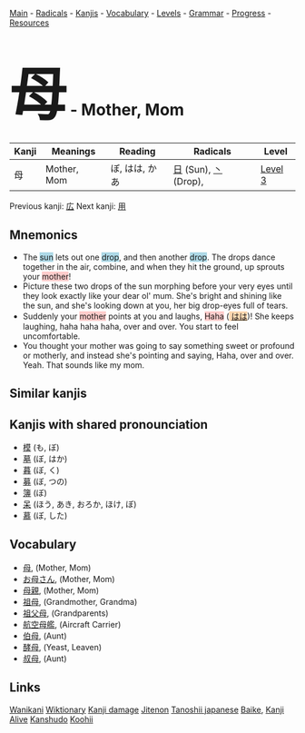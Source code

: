 <style> bigfont {font-size: 100px}</style>
[Main](../README.md) -
[Radicals](../radicals.md) -
[Kanjis](../kanjis.md) -
[Vocabulary](../vocabulary.md) -
[Levels](../levels.md) -
[Grammar](../grammar.md) - 
[Progress](../progress.md) -
[Resources](../resources.md)
# <bigfont> 母</bigfont> - Mother, Mom 

| Kanji | Meanings | Reading | Radicals | Level |
| --- | --- | --- | --- | --- |
| 母 | Mother, Mom | ぼ, はは, かあ | [日](../radicals/日.md) (Sun), [丶](../radicals/丶.md) (Drop),  | [Level 3](../levels/wk_level3.md) |

Previous kanji: [広](広.md) Next kanji: [用](用.md) 

## Mnemonics
 * The <span style="background-color:#ADD8E6"> sun</span> lets out one <span style="background-color:#ADD8E6"> drop</span>, and then another <span style="background-color:#ADD8E6"> drop</span>. The drops dance together in the air, combine, and when they hit the ground, up sprouts your <span style="background-color:#ffcccb"> mother</span>!
* Picture these two drops of the sun morphing before your very eyes until they look exactly like your dear ol' mum. She's bright and shining like the sun, and she's looking down at you, her big drop-eyes full of tears.
* Suddenly your <span style="background-color:#ffcccb"> mother</span> points at you and laughs, <span style="background-color:#ffcccb"> Haha</span> (<span style="background-color:#fed8b1"> [はは](https://jisho.org/search/はは)</span>)! She keeps laughing, haha haha haha, over and over. You start to feel uncomfortable.
* You thought your mother was going to say something sweet or profound or motherly, and instead she's pointing and saying, Haha, over and over.<br />Yeah. That sounds like my mom.


## Similar kanjis
 


## Kanjis with shared pronounciation
 * [模](模.md) (も, ぼ)
* [墓](墓.md) (ぼ, はか)
* [暮](暮.md) (ぼ, く)
* [募](募.md) (ぼ, つの)
* [簿](簿.md) (ぼ)
* [呆](呆.md) (ほう, あき, おろか, ほけ, ぼ)
* [慕](慕.md) (ぼ, した)



## Vocabulary
 * [母](../vocabulary/母.md), (Mother, Mom)
* [お母さん](../vocabulary/母.md), (Mother, Mom)
* [母親](../vocabulary/母.md), (Mother, Mom)
* [祖母](../vocabulary/母.md), (Grandmother, Grandma)
* [祖父母](../vocabulary/母.md), (Grandparents)
* [航空母艦](../vocabulary/母.md), (Aircraft Carrier)
* [伯母](../vocabulary/母.md), (Aunt)
* [酵母](../vocabulary/母.md), (Yeast, Leaven)
* [叔母](../vocabulary/母.md), (Aunt)




## Links 


[Wanikani](https://www.wanikani.com/kanji/母)
[Wiktionary](https://en.wiktionary.org/wiki/母)
[Kanji damage](http://www.kanjidamage.com/kanji/search?utf8=✓&q=母)
[Jitenon](https://jitenon.com/kanji/母)
[Tanoshii japanese](https://www.tanoshiijapanese.com/dictionary/kanji.cfm?k=母)
[Baike](https://baike.baidu.com/item/母),
[Kanji Alive](https://app.kanjialive.com/母)
[Kanshudo](https://www.kanshudo.com/searchmn?q=母)
[Koohii](https://kanji.koohii.com/study/kanji/母)
